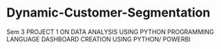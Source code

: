 # Dynamic-Customer-Segmentation
Sem 3 PROJECT 1 ON DATA ANALYSIS USING PYTHON PROGRAMMING LANGUAGE 
DASHBOARD CREATION USING PYTHON/ POWERBI
